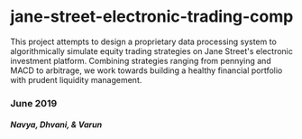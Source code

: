 # jane-street-electronic-trading-comp
This project attempts to design a proprietary data processing system to algorithmically simulate equity trading strategies on Jane Street's electronic investment platform. Combining strategies ranging from pennying and MACD to arbitrage, we work towards building a healthy financial portfolio with prudent liquidity management.

### June 2019
##### Navya, Dhvani, & Varun
